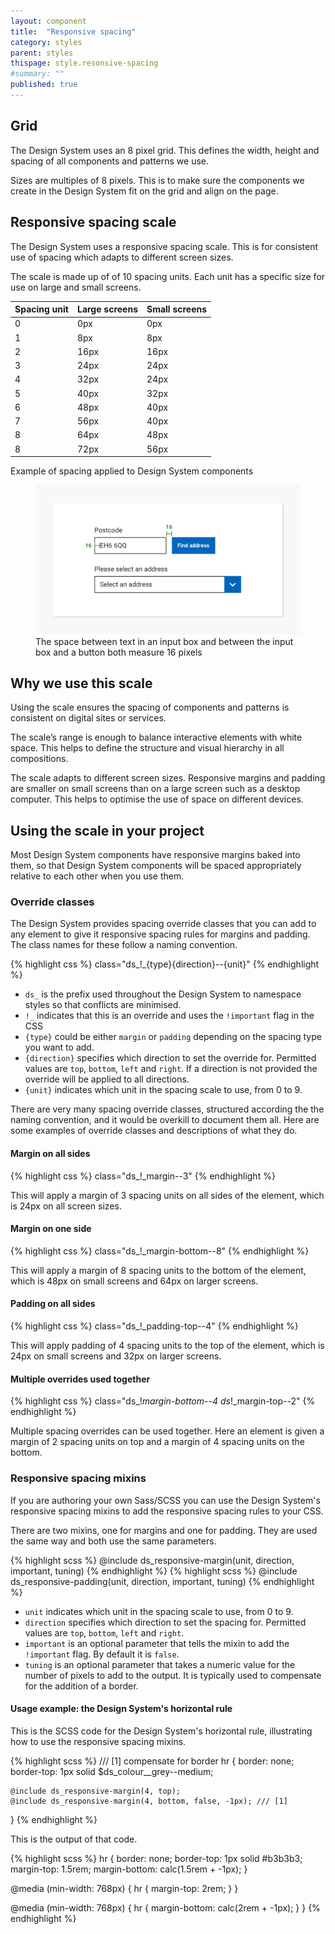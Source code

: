 ```yaml
---
layout: component
title:  "Responsive spacing"
category: styles
parent: styles
thispage: style.resonsive-spacing
#summary: ""
published: true
---
```


## Grid

The Design System uses an 8 pixel grid. This defines the width, height and spacing of all components and patterns we use.

Sizes are multiples of 8 pixels. This is to make sure the components we create in the Design System fit on the grid and align on the page.

## Responsive spacing scale

The Design System uses a responsive spacing scale. This is for consistent use of spacing which adapts to different screen sizes.

The scale is made up of  of 10 spacing units. Each unit has a specific size for use on large and small screens.


<table class="ds_table">
  <thead>
    <tr>
      <th>Spacing unit</th>
      <th>Large screens</th>
      <th>Small screens</th>
    </tr>
  </thead>
  <tbody>
    <tr>
      <td>0</td>
      <td>0px</td>
      <td>0px</td>
    </tr>
    <tr>
      <td>1</td>
      <td>8px</td>
      <td>8px</td>
    </tr>
    <tr>
      <td>2</td>
      <td>16px</td>
      <td>16px</td>
    </tr>
    <tr>
      <td>3</td>
      <td>24px</td>
      <td>24px</td>
    </tr>
    <tr>
      <td>4</td>
      <td>32px</td>
      <td>24px</td>
    </tr>
    <tr>
      <td>5</td>
      <td>40px</td>
      <td>32px</td>
    </tr>
    <tr>
      <td>6</td>
      <td>48px</td>
      <td>40px</td>
    </tr>
    <tr>
      <td>7</td>
      <td>56px</td>
      <td>40px</td>
    </tr>
    <tr>
      <td>8</td>
      <td>64px</td>
      <td>48px</td>
    </tr>
    <tr>
      <td>8</td>
      <td>72px</td>
      <td>56px</td>
    </tr>
  </tbody>
</table>

Example of spacing applied to Design System components

<figure class="example__content">
<img alt="A text input with overlaid measurements showing padding inside the text input and space between the text input and an adjacent button" src="/assets/images/spacing-infographic-2.png" loading="lazy">
<figcaption>The space between text in an input box and between the input box and a button both measure 16 pixels</figcaption>
</figure>

## Why we use this scale

Using the scale ensures the spacing of components and patterns is consistent on digital sites or services.

The scale’s range is enough to balance interactive elements with white space. This helps to define the structure and visual hierarchy in all compositions.

The scale adapts to different screen sizes. Responsive margins and padding are smaller on small screens than on a large screen such as a desktop computer. This helps to optimise the use of space on different devices.

## Using the scale in your project

Most Design System components have responsive margins baked into them, so that Design System components will be spaced appropriately relative to each other when you use them.

### Override classes

The Design System provides spacing override classes that you can add to any element to give it responsive spacing rules for margins and padding. The class names for these follow a naming convention.

{% highlight css %}
class="ds_!_{type}{direction}--{unit}"
{% endhighlight %}

* `ds_` is the prefix used throughout the Design System to namespace styles so that conflicts are minimised.
* `!_` indicates that this is an override and uses the `!important` flag in the CSS
* `{type}` could be either `margin` or `padding` depending on the spacing type you want to add.
* `{direction}` specifies which direction to set the override for. Permitted values are `top`, `bottom`, `left` and `right`. If a direction is not provided the override will be applied to all directions.
* `{unit}` indicates which unit in the spacing scale to use, from 0 to 9.

There are very many spacing override classes, structured according the the naming convention, and it would be overkill to document them all. Here are some examples of override classes and descriptions of what they do.

#### Margin on all sides

{% highlight css %}
class="ds_!_margin--3"
{% endhighlight %}

This will apply a margin of 3 spacing units on all sides of the element, which is 24px on all screen sizes.

#### Margin on one side

{% highlight css %}
class="ds_!_margin-bottom--8"
{% endhighlight %}

This will apply a margin of 8 spacing units to the bottom of the element, which is 48px on small screens and 64px on larger screens.

#### Padding on all sides

{% highlight css %}
class="ds_!_padding-top--4"
{% endhighlight %}

This will apply padding of 4 spacing units to the top of the element, which is 24px on small screens and 32px on larger screens.

#### Multiple overrides used together

{% highlight css %}
class="ds_!_margin-bottom--4  ds_!_margin-top--2"
{% endhighlight %}

Multiple spacing overrides can be used together. Here an element is given a margin of 2 spacing units on top and a margin of 4 spacing units on the bottom.

### Responsive spacing mixins

If you are authoring your own Sass/SCSS you can use the Design System's responsive spacing mixins to add the responsive spacing rules to your CSS.

There are two mixins, one for margins and one for padding. They are used the same way and both use the same parameters.

{% highlight scss %}
@include ds_responsive-margin(unit, direction, important, tuning)
{% endhighlight %}
{% highlight scss %}
@include ds_responsive-padding(unit, direction, important, tuning)
{% endhighlight %}

* `unit` indicates which unit in the spacing scale to use, from 0 to 9.
* `direction` specifies which direction to set the spacing for. Permitted values are `top`, `bottom`, `left` and `right`.
* `important` is an optional parameter that tells the mixin to add the `!important` flag. By default it is `false`.
* `tuning` is an optional parameter that takes a numeric value for the number of pixels to add to the output. It is typically used to compensate for the addition of a border.

#### Usage example: the Design System's horizontal rule

This is the SCSS code for the Design System's horizontal rule, illustrating how to use the responsive spacing mixins.

{% highlight scss %}
/// [1] compensate for border
hr {
    border: none;
    border-top: 1px solid $ds_colour__grey--medium;

    @include ds_responsive-margin(4, top);
    @include ds_responsive-margin(4, bottom, false, -1px); /// [1]
}
{% endhighlight %}

This is the output of that code.

{% highlight scss %}
hr {
  border: none;
  border-top: 1px solid #b3b3b3;
  margin-top: 1.5rem;
  margin-bottom: calc(1.5rem + -1px);
}

@media (min-width: 768px) {
  hr {
    margin-top: 2rem;
  }
}

@media (min-width: 768px) {
  hr {
    margin-bottom: calc(2rem + -1px);
  }
}
{% endhighlight %}
